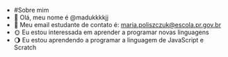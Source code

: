 - #Sobre mim
- 👋 Olá, meu nome é @madukkkkjj
- 🌿 Meu email estudante de contato é: maria.poliszczuk@escola.pr.gov.br
- 🌞 Eu estou interessada em aprender a programar novas linguagens
- 🌖 Eu estou aprendendo a programar a linguagem de JavaScript e Scratch
